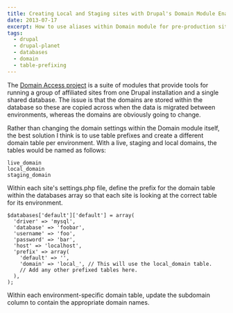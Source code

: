 ```yaml
---
title: Creating Local and Staging sites with Drupal's Domain Module Enabled
date: 2013-07-17
excerpt: How to use aliases within Domain module for pre-production sites.
tags:
  - drupal
  - drupal-planet
  - databases
  - domain
  - table-prefixing
---
```


The
[Domain Access project](https://drupal.org/project/domain 'The Domain Access project on Drupal.org')
is a suite of modules that provide tools for running a group of affiliated sites
from one Drupal installation and a single shared database. The issue is that the
domains are stored within the database so these are copied across when the data
is migrated between environments, whereas the domains are obviously going to
change.

Rather than changing the domain settings within the Domain module itself, the
best solution I think is to use table prefixes and create a different domain
table per environment. With a live, staging and local domains, the tables would
be named as follows:

```language-bash
live_domain
local_domain
staging_domain
```

Within each site's settings.php file, define the prefix for the domain table
within the databases array so that each site is looking at the correct table for
its environment.

```language-php
$databases['default']['default'] = array(
  'driver' => 'mysql',
  'database' => 'foobar',
  'username' => 'foo',
  'password' => 'bar',
  'host' => 'localhost',
  'prefix' => array(
    'default' => '',
    'domain' => 'local_', // This will use the local_domain table.
    // Add any other prefixed tables here.
  ),
);
```

Within each environment-specific domain table, update the subdomain column to
contain the appropriate domain names.
